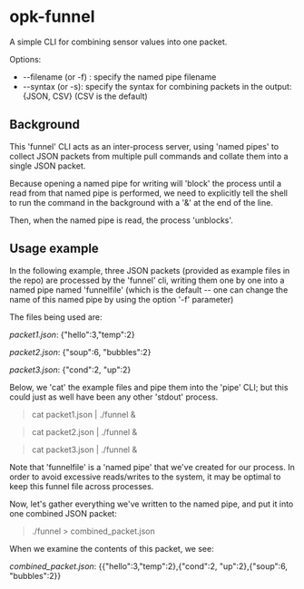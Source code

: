 # opk-funnel 

A simple CLI for combining sensor values into one packet.

Options:

- --filename (or -f) : specify the named pipe filename
- --syntax (or -s): specify the syntax for combining packets in the output:  {JSON, CSV} (CSV is the default)

## Background

This 'funnel' CLI acts as an inter-process server, using 'named pipes' to collect JSON packets from multiple pull commands and collate them into a single JSON packet. 

Because opening a named pipe for writing will 'block' the process until a read from that named pipe is performed, we need to explicitly tell the shell to run the command in the background with a '&' at the end of the line.

Then, when the named pipe is read, the process 'unblocks'.

## Usage example

In the following example, three JSON packets (provided as example files in the repo) are processed by the 'funnel' cli, writing them one by one into a named pipe named 'funnelfile' (which is the default -- one can change the name of this named pipe by using the option '-f' parameter)

The files being used are:

*packet1.json*:  {"hello":3,"temp":2}

*packet2.json*:  {"soup":6, "bubbles":2}

*packet3.json*:  {"cond":2, "up":2}

Below, we 'cat' the example files and pipe them into the 'pipe' CLI; but this could just as well have been any other 'stdout' process.

> cat packet1.json | ./funnel &

> cat packet2.json | ./funnel &

> cat packet3.json | ./funnel &

Note that 'funnelfile' is a 'named pipe' that we've created for our process.  In order to avoid excessive reads/writes to the system, it may be optimal to keep this funnel file across processes. 

Now, let's gather everything we've written to the named pipe, and put it into one combined JSON packet:

> ./funnel > combined_packet.json

When we examine the contents of this packet, we see:

*combined_packet.json*: {{"hello":3,"temp":2},{"cond":2, "up":2},{"soup":6, "bubbles":2}}
